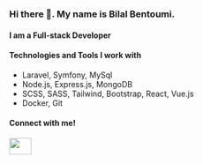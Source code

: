 ### Hi there 👋. My name is Bilal Bentoumi. 
#### I am a Full-stack Developer

#### Technologies and Tools I work with
- Laravel, Symfony, MySql
- Node.js, Express.js, MongoDB
- SCSS, SASS, Tailwind, Bootstrap, React, Vue.js
- Docker, Git

#### Connect with me!
<a href="https://www.linkedin.com/in/bilalbentoumi">
  <img src="https://cdn.jsdelivr.net/npm/simple-icons@3.0.1/icons/linkedin.svg" height="30" width="40" />
</a>
